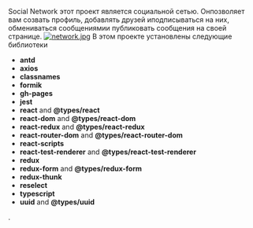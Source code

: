 Social Network
этот проект является социальной сетью. Онпозволяет вам созвать профиль, добавлять друзей иподписываться на них, обмениваться сообщениямии публиковать сообщения на своей странице.
[![network.jpg](https://i.postimg.cc/Kvw5BsWd/network.jpg)](https://postimg.cc/svPSRKsc)
В этом  проекте установлены следующие библиотеки

- **antd** 
- **axios** 
- **classnames**
- **formik**
- **gh-pages**
- **jest**
- **react** and **@types/react**
- **react-dom** and **@types/react-dom**
- **react-redux** and **@types/react-redux**
- **react-router-dom** and **@types/react-router-dom**
- **react-scripts** 
- **react-test-renderer** and **@types/react-test-renderer**
- **redux**
- **redux-form** and **@types/redux-form**
- **redux-thunk**
- **reselect**
- **typescript** 
- **uuid** and **@types/uuid**

.
